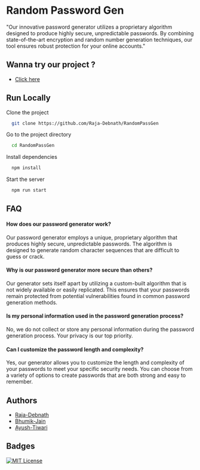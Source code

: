
# Random Password Gen

"Our innovative password generator utilizes a proprietary algorithm designed to produce highly secure, unpredictable passwords. By combining state-of-the-art encryption and random number generation techniques, our tool ensures robust protection for your online accounts."


## Wanna try our project ?


- [Click here](https://random-pass-gen-flame.vercel.app/)

## Run Locally

Clone the project

```bash
  git clone https://github.com/Raja-Debnath/RandomPassGen
```

Go to the project directory

```bash
  cd RandomPassGen
```

Install dependencies

```bash
  npm install
```

Start the server

```bash
  npm run start
```


## FAQ

#### How does our password generator work?

Our password generator employs a unique, proprietary algorithm that produces highly secure, unpredictable passwords. The algorithm is designed to generate random character sequences that are difficult to guess or crack.

#### Why is our password generator more secure than others?


Our generator sets itself apart by utilizing a custom-built algorithm that is not widely available or easily replicated. This ensures that your passwords remain protected from potential vulnerabilities found in common password generation methods.

#### Is my personal information used in the password generation process?

No, we do not collect or store any personal information during the password generation process. Your privacy is our top priority.

#### Can I customize the password length and complexity?

Yes, our generator allows you to customize the length and complexity of your passwords to meet your specific security needs. You can choose from a variety of options to create passwords that are both strong and easy to remember.
## Authors

- [Raja-Debnath](https://github.com/Raja-Debnath)
- [Bhumik-Jain](https://github.com/therealcheemda)
- [Ayush-Tiwari](https://github.com/Mr-Ayushh)


## Badges


[![MIT License](https://img.shields.io/badge/License-MIT-green.svg)](https://choosealicense.com/licenses/mit/)


